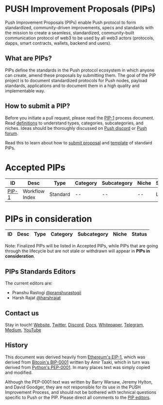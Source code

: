 # PUSH Improvement Proposals (PIPs)

Push Improvement Proposals (PIPs) enable Push protocol to form standardized, community-driven improvements, specs and standards with the mission to create a seamless, standardized, community-built communication protocol of web3 to be used by all web3 actors (protocols, dapps, smart contracts, wallets, backend and users).

## What are PIPs?

PIPs define the standards in the Push protocol ecosystem in which anyone can create, amend these proposals by submitting them. The goal of the PIP project is to document standardized protocols for Push nodes, payload standards, applications and to document them in a high quality and implementable way.

## How to submit a PIP?

Before you initiate a pull request, please read the [PIP-1](./PIPs/consideration/pip-1-workflow-index.md) process document. Read  [definitions](./definitions) to understand types, categories, subcategories, and niches. Ideas should be thoroughly discussed on [Push discord](https://discord.com/invite/pushprotocol) or [Push forum](https://gov.push.org/c/pip/29).

Read this to learn about how to [submit proposal](./pip-lifecycle.md) and [template](./pip-template.md) of standard PIPs.

# Accepted PIPs

| ID  | Desc  |  Type | Category | Subcategory | Niche |  Status |
|---|---|---|---|---|---|---|
[PIP-1](./PIPs/pip-1-workflow-index.md) | Workflow Index | Standard | -- | -- | -- | Living |

# PIPs in consideration

| ID  | Desc  |  Type | Category | Subcategory | Niche |  Status |
|---|---|---|---|---|---|---|

Note: Finalized PIPs will be listed in Accepted PIPs, while PIPs that are going through the lifecycle but are not stale or withdrawn will appear in **PIPs in consideration**.

## PIPs Standards Editors

The current editors are:

* Pranshu Rastogi [@pranshurastogii](https://twitter.com/pranshurastogii)
* Harsh Rajat [@harshrajat](https://twitter.com/harshrajat)

## Contact us

Stay in touch! [Website](https://www.push.org), [Twitter](https://twitter.com/pushprotocol), [Discord](https://discord.com/invite/pushprotocol), [Docs](https://docs.push.org), [Whitepaper](https://whitepaper.push.org/), [Telegram](https://t.me/epnsproject), [Medium](https://medium.com/ethereum-push-notification-service), [YouTube](https://www.youtube.com/c/EthereumPushNotificationService)

## History

This document was derived heavily from [Ethereum's EIP-1](https://eips.ethereum.org/EIPS/eip-1), which was derived from [Bitcoin's BIP-0001](https://github.com/bitcoin/bips) written by Amir Taaki, which in turn was derived from [Python's PEP-0001](https://www.python.org/dev/peps/). In many places text was simply copied and modified.

Although the PEP-0001 text was written by Barry Warsaw, Jeremy Hylton, and David Goodger, they are not responsible for its use in the PUSH Improvement Process, and should not be bothered with technical questions specific to Push or the PIP. Please direct all comments to the [PIP editors](https://github.com/ethereum-push-notification-service/PIPs#pips-standards-editors).
